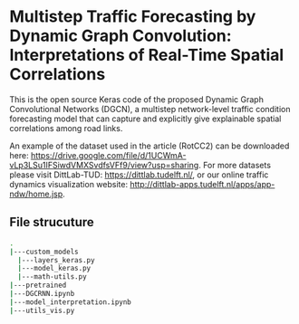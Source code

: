 # Multistep Traffic Forecasting by Dynamic Graph Convolution: Interpretations of Real-Time Spatial Correlations

This is the open source Keras code of the proposed Dynamic Graph Convolutional Networks (DGCN), a multistep network-level traffic condition forecasting model that can capture and explicitly give explainable spatial correlations among road links.

An example of the dataset used in the article (RotCC2) can be downloaded here: https://drive.google.com/file/d/1UCWmA-vLp3LSu1IFSiwdVMXSvdfsVFf9/view?usp=sharing.
For more datasets please visit DittLab-TUD: https://dittlab.tudelft.nl/,
or our online traffic dynamics visualization website: http://dittlab-apps.tudelft.nl/apps/app-ndw/home.jsp.

## File strucuture
```bash
.
|---custom_models
  |---layers_keras.py
  |---model_keras.py
  |---math-utils.py
|---pretrained
|---DGCRNN.ipynb
|---model_interpretation.ipynb
|---utils_vis.py
```
